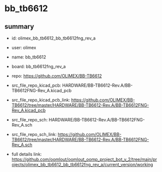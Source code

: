 # bb_tb6612
 
## summary 
* id: olimex_bb_tb6612_bb_tb6612fng_rev_a
* user: olimex
* name: bb_tb6612
* board: bb_tb6612fng_rev_a
* repo: https://github.com/OLIMEX/BB-TB6612
* src_file_repo_kicad_pcb: HARDWARE/BB-TB6612-Rev.A/BB-TB6612FNG-Rev_A.kicad_pcb
* src_file_repo_kicad_pcb_link: https://github.com/OLIMEX/BB-TB6612/tree/master/HARDWARE/BB-TB6612-Rev.A/BB-TB6612FNG-Rev_A.kicad_pcb


* src_file_repo_sch: HARDWARE/BB-TB6612-Rev.A/BB-TB6612FNG-Rev_A.sch
* src_file_repo_sch_link: https://github.com/OLIMEX/BB-TB6612/tree/master/HARDWARE/BB-TB6612-Rev.A/BB-TB6612FNG-Rev_A.sch
* full details link: https://github.com/oomlout/oomlout_oomp_project_bot_v_2/tree/main/projects/olimex_bb_tb6612_bb_tb6612fng_rev_a/current_version/working  







